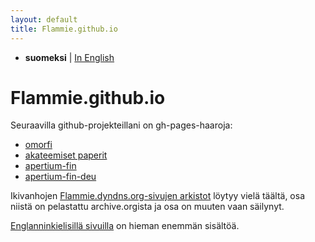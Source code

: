 ```yaml
---
layout: default
title: Flammie.github.io
---
```


* **suomeksi** | [In English](index.html)

# Flammie.github.io

Seuraavilla github-projekteillani on gh-pages-haaroja:

- [omorfi](omorfi/)
- [akateemiset paperit](purplemonkeydishwasher/)
- [apertium-fin](apertium-fin/)
- [apertium-fin-deu](apertium-fin-deu/)

Ikivanhojen [Flammie.dyndns.org-sivujen arkistot](archives/) löytyy vielä
täältä, osa niistä on pelastattu archive.orgista ja osa on muuten vaan säilynyt.

[Englanninkielisillä sivuilla](index.html) on hieman enemmän sisältöä.

<!-- vim: set ft=markdown -->
